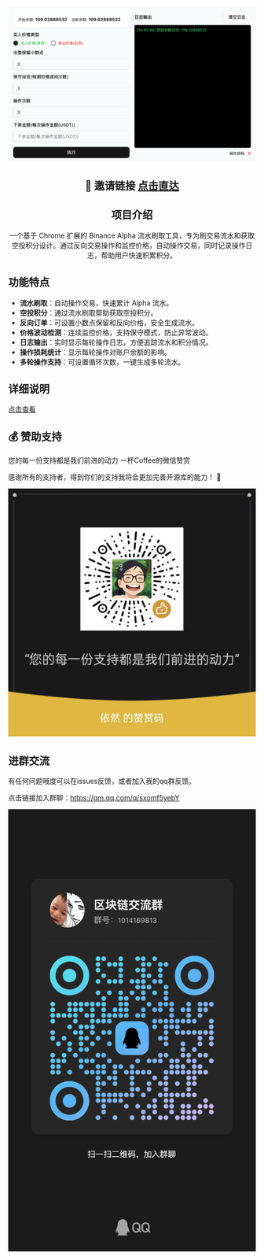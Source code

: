 <div align="center">
  <picture>
      <img alt="Logo" src="./docs/app.png" />
  </picture>

## 🚀 邀请链接 [点击直达](https://accounts.maxweb.black/register?ref=TETAP)

## 项目介绍

一个基于 Chrome 扩展的 Binance Alpha 流水刷取工具，专为刷交易流水和获取空投积分设计。通过反向交易操作和监控价格，自动操作交易，同时记录操作日志，帮助用户快速积累积分。

</div>

## 功能特点

- **流水刷取**：自动操作交易，快速累计 Alpha 流水。
- **空投积分**：通过流水刷取帮助获取空投积分。
- **反向订单**：可设置小数点保留和反向价格，安全生成流水。
- **价格波动检测**：连续监控价格，支持保守模式，防止异常波动。
- **日志输出**：实时显示每轮操作日志，方便追踪流水和积分情况。
- **操作损耗统计**：显示每轮操作对账户余额的影响。
- **多轮操作支持**：可设置循环次数，一键生成多轮流水。


## 详细说明
[点击查看](https://jcna3m5r8klj.feishu.cn/drive/folder/OUNgfvBnKlZtqBd84wCc356ynDd?from=from_copylink)

## 💰 赞助支持

您的每一份支持都是我们前进的动力
一杯Coffee的微信赞赏

感谢所有的支持者，得到你们的支持我将会更加完善开源库的能力！ 🚀

<picture>
    <img alt="Logo" src="./docs/wechat.jpg" />
</picture>

## 进群交流

有任何问题哦度可以在issues反馈，或者加入我的qq群反馈。

点击链接加入群聊：https://qm.qq.com/q/sxomf5yebY

<picture>
    <img alt="Logo" src="./docs/qrcode.jpg" />
</picture>

